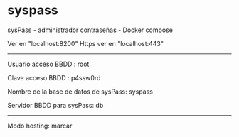 # syspass
sysPass - administrador contraseñas - Docker compose


Ver en "localhost:8200"
Https ver en "localhost:443"

-----------------------------
Usuario acceso BBDD : root

Clave acceso BBDD : p4ssw0rd 

Nombre de la base de datos de sysPass: syspass

Servidor BBDD para sysPass: db

-----------------------------
Modo hosting: marcar
